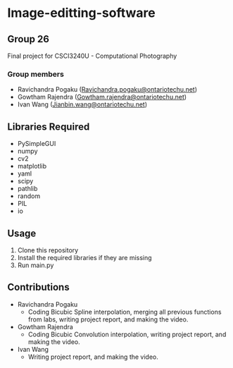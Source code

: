# Image-editting-software
## Group 26
Final project for CSCI3240U - Computational Photography
### Group members
- Ravichandra Pogaku (Ravichandra.pogaku@ontariotechu.net)
- Gowtham Rajendra (Gowtham.rajendra@ontariotechu.net)
- Ivan Wang (Jianbin.wang@ontariotechu.net)
## Libraries Required
- PySimpleGUI
- numpy
- cv2
- matplotlib
- yaml
- scipy 
- pathlib
- random
- PIL
- io
## Usage
1. Clone this repository
2. Install the required libraries if they are missing
3. Run main.py
## Contributions
- Ravichandra Pogaku
  - Coding Bicubic Spline interpolation, merging all previous functions from labs, writing project report, and making the video.
- Gowtham Rajendra
  - Coding Bicubic Convolution interpolation, writing project report, and making the video.
- Ivan Wang
  - Writing project report, and making the video.
